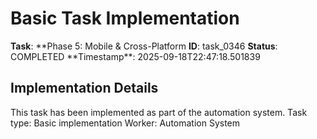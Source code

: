 # Basic Task Implementation

**Task**: **Phase 5: Mobile & Cross-Platform
**ID**: task_0346
**Status**: COMPLETED
**Timestamp\*\*: 2025-09-18T22:47:18.501839

## Implementation Details

This task has been implemented as part of the automation system.
Task type: Basic implementation
Worker: Automation System
